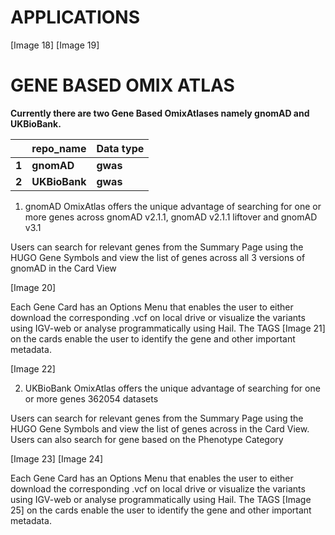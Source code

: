 
# APPLICATIONS
[Image 18]
[Image 19]

# GENE BASED OMIX ATLAS
**Currently there are two Gene Based OmixAtlases namely gnomAD and UKBioBank.** 


||**repo\_name**|**Data type**|
| :- | :- | :- |
|**1**|**gnomAD**|**gwas**|
|**2**|**UKBioBank**|**gwas**|

1. gnomAD OmixAtlas offers the unique advantage of searching for one or more genes across gnomAD v2.1.1, gnomAD v2.1.1 liftover and gnomAD v3.1

Users can search for relevant genes from the Summary Page using the HUGO Gene Symbols and view the list of genes across all 3 versions of gnomAD in the Card View 

[Image 20]

Each Gene Card has an Options Menu that enables the user to either download the corresponding .vcf on local drive or visualize the variants using IGV-web or analyse programmatically using Hail. The TAGS 
[Image 21] on the cards enable the user to identify the gene and other important metadata.

[Image 22]

2. UKBioBank OmixAtlas offers the unique advantage of searching for one or more genes 362054 datasets

Users can search for relevant genes from the Summary Page using the HUGO Gene Symbols and view the list of genes across in the Card View. Users can also search for gene based on the Phenotype Category 

[Image 23] [Image 24]

Each Gene Card has an Options Menu that enables the user to either download the corresponding .vcf on local drive or visualize the variants using IGV-web or analyse programmatically using Hail. The TAGS 
[Image 25] on the cards enable the user to identify the gene and other important metadata.



